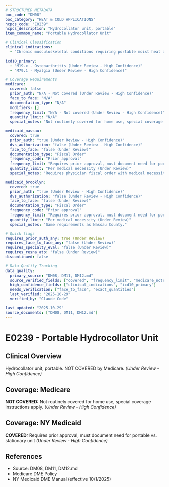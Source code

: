 ```yaml
---
# STRUCTURED METADATA
boc_code: "DM08"
boc_category: "HEAT & COLD APPLICATIONS"
hcpcs_code: "E0239"
hcpcs_description: "Hydrocollator unit, portable"
item_common_name: "Portable Hydrocollator Unit"

# Clinical Classification
clinical_indications:
  - "Chronic musculoskeletal conditions requiring portable moist heat application (Under Review)"

icd10_primary:
  - "M19.x - Osteoarthritis (Under Review - High Confidence)"
  - "M79.1 - Myalgia (Under Review - High Confidence)"

# Coverage Requirements
medicare:
  covered: false
  prior_auth: "N/A - Not covered (Under Review - High Confidence)"
  face_to_face: "N/A"
  documentation_type: "N/A"
  modifiers: []
  frequency_limit: "N/A - Not covered (Under Review - High Confidence)"
  quantity_limit: "N/A"
  special_notes: "Not routinely covered for home use, special coverage instructions apply."

medicaid_nassau:
  covered: true
  prior_auth: "true (Under Review - High Confidence)"
  dvs_authorization: "false (Under Review - High Confidence)"
  face_to_face: "false (Under Review)"
  documentation_type: "Fiscal Order"
  frequency_code: "Prior approval"
  frequency_limit: "Requires prior approval, must document need for portable vs. stationary unit (Under Review - High Confidence)"
  quantity_limit: "Per medical necessity (Under Review)"
  special_notes: "Requires physician fiscal order with medical necessity documentation."

medicaid_brooklyn:
  covered: true
  prior_auth: "true (Under Review - High Confidence)"
  dvs_authorization: "false (Under Review - High Confidence)"
  face_to_face: "false (Under Review)"
  documentation_type: "Fiscal Order"
  frequency_code: "Prior approval"
  frequency_limit: "Requires prior approval, must document need for portable vs. stationary unit (Under Review - High Confidence)"
  quantity_limit: "Per medical necessity (Under Review)"
  special_notes: "Same requirements as Nassau County."

# Quick flags
requires_prior_auth_any: true (Under Review)
requires_face_to_face_any: "false (Under Review)"
requires_specialty_eval: "false (Under Review)"
requires_resna_atp: "false (Under Review)"
discontinued: false

# Data Quality Tracking
data_quality:
  primary_source: "DM08, DM11, DM12.md"
  source_verified_fields: ["covered", "frequency_limit", "medicare_notes", "medicaid_notes"]
  high_confidence_fields: ["clinical_indications", "icd10_primary"]
  needs_verification: ["face_to_face", "exact_quantities"]
  last_verified: "2025-10-29"
  verified_by: "Claude Code"

last_updated: "2025-10-29"
source_documents: ["DM08, DM11, DM12.md"]
---
```


# E0239 - Portable Hydrocollator Unit

## Clinical Overview
Hydrocollator unit, portable. NOT COVERED by Medicare. *(Under Review - High Confidence)*

## Coverage: Medicare
**NOT COVERED:** Not routinely covered for home use, special coverage instructions apply. *(Under Review - High Confidence)*

## Coverage: NY Medicaid
**COVERED:** Requires prior approval, must document need for portable vs. stationary unit *(Under Review - High Confidence)*

## References
- Source: DM08, DM11, DM12.md
- Medicare DME Policy
- NY Medicaid DME Manual (effective 10/1/2025)
